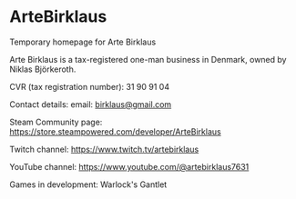 # ArteBirklaus
Temporary homepage for Arte Birklaus

Arte Birklaus is a tax-registered one-man business in Denmark, owned by Niklas Björkeroth.

CVR (tax registration number): 31 90 91 04

Contact details: 
email: birklaus@gmail.com

Steam Community page:
https://store.steampowered.com/developer/ArteBirklaus

Twitch channel: 
https://www.twitch.tv/artebirklaus

YouTube channel:
https://www.youtube.com/@artebirklaus7631

Games in development:
Warlock's Gantlet
